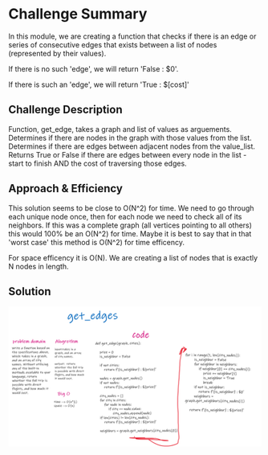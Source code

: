 # Challenge Summary
In this module, we are creating a function that checks if there is an edge or series of consecutive edges that exists between a list of nodes (represented by their values).

If there is no such 'edge', we will return 'False : $0'.

If there is such an 'edge', we will return 'True : $[cost]'

## Challenge Description
Function, get_edge, takes a graph and list of values as arguements. Determines if there are nodes in the graph with those values from the list. Determines if there are edges between adjacent nodes from the value_list. Returns True or False if there are edges between every node in the list - start to finish AND the cost of traversing those edges.


## Approach & Efficiency


This solution seems to be close to O(N^2) for time. We need to go through each unique node once, then for each node we need to check all of its neighbors. If this was a complete graph (all vertices pointing to all others) this would 100% be an O(N^2) for time. Maybe it is best to say that in that 'worst case' this method is O(N^2) for time efficency.

For space efficency it is O(N). We are creating a list of nodes that is exactly N nodes in length.

## Solution
<img src="../../../assests/get_edge.png">